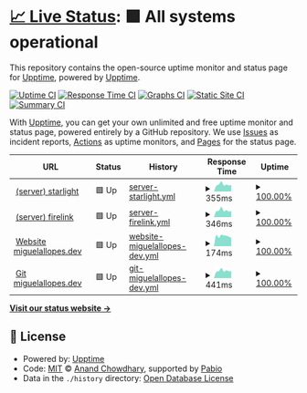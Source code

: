 # [📈 Live Status](https://status.miguelallopes.dev): <!--live status--> **🟩 All systems operational**

This repository contains the open-source uptime monitor and status page for [Upptime](https://upptime.js.org), powered by [Upptime](https://github.com/upptime/upptime).

[![Uptime CI](https://github.com/miguelallopes/status.miguelallopes.dev/workflows/Uptime%20CI/badge.svg)](https://github.com/miguelallopes/status.miguelallopes.dev/actions?query=workflow%3A%22Uptime+CI%22)
[![Response Time CI](https://github.com/miguelallopes/status.miguelallopes.dev/workflows/Response%20Time%20CI/badge.svg)](https://github.com/miguelallopes/status.miguelallopes.dev/actions?query=workflow%3A%22Response+Time+CI%22)
[![Graphs CI](https://github.com/miguelallopes/status.miguelallopes.dev/workflows/Graphs%20CI/badge.svg)](https://github.com/miguelallopes/status.miguelallopes.dev/actions?query=workflow%3A%22Graphs+CI%22)
[![Static Site CI](https://github.com/miguelallopes/status.miguelallopes.dev/workflows/Static%20Site%20CI/badge.svg)](https://github.com/miguelallopes/status.miguelallopes.dev/actions?query=workflow%3A%22Static+Site+CI%22)
[![Summary CI](https://github.com/miguelallopes/status.miguelallopes.dev/workflows/Summary%20CI/badge.svg)](https://github.com/miguelallopes/status.miguelallopes.dev/actions?query=workflow%3A%22Summary+CI%22)

With [Upptime](https://upptime.js.org), you can get your own unlimited and free uptime monitor and status page, powered entirely by a GitHub repository. We use [Issues](https://github.com/upptime/upptime/issues) as incident reports, [Actions](https://github.com/miguelallopes/status.miguelallopes.dev/actions) as uptime monitors, and [Pages](https://status.miguelallopes.dev) for the status page.

<!--start: status pages-->
<!-- This summary is generated by Upptime (https://github.com/upptime/upptime) -->
<!-- Do not edit this manually, your changes will be overwritten -->
<!-- prettier-ignore -->
| URL | Status | History | Response Time | Uptime |
| --- | ------ | ------- | ------------- | ------ |
| <img alt="" src="https://icons.duckduckgo.com/ip3/starlight.server.miguelallopes.dev.ico" height="13"> [(server) starlight](https://starlight.server.miguelallopes.dev) | 🟩 Up | [server-starlight.yml](https://github.com/miguelallopes/status.miguelallopes.dev/commits/HEAD/history/server-starlight.yml) | <details><summary><img alt="Response time graph" src="./graphs/server-starlight/response-time-week.png" height="20"> 355ms</summary><br><a href="https://status.miguelallopes.dev/history/server-starlight"><img alt="Response time 380" src="https://img.shields.io/endpoint?url=https%3A%2F%2Fraw.githubusercontent.com%2Fmiguelallopes%2Fstatus.miguelallopes.dev%2FHEAD%2Fapi%2Fserver-starlight%2Fresponse-time.json"></a><br><a href="https://status.miguelallopes.dev/history/server-starlight"><img alt="24-hour response time 330" src="https://img.shields.io/endpoint?url=https%3A%2F%2Fraw.githubusercontent.com%2Fmiguelallopes%2Fstatus.miguelallopes.dev%2FHEAD%2Fapi%2Fserver-starlight%2Fresponse-time-day.json"></a><br><a href="https://status.miguelallopes.dev/history/server-starlight"><img alt="7-day response time 355" src="https://img.shields.io/endpoint?url=https%3A%2F%2Fraw.githubusercontent.com%2Fmiguelallopes%2Fstatus.miguelallopes.dev%2FHEAD%2Fapi%2Fserver-starlight%2Fresponse-time-week.json"></a><br><a href="https://status.miguelallopes.dev/history/server-starlight"><img alt="30-day response time 363" src="https://img.shields.io/endpoint?url=https%3A%2F%2Fraw.githubusercontent.com%2Fmiguelallopes%2Fstatus.miguelallopes.dev%2FHEAD%2Fapi%2Fserver-starlight%2Fresponse-time-month.json"></a><br><a href="https://status.miguelallopes.dev/history/server-starlight"><img alt="1-year response time 380" src="https://img.shields.io/endpoint?url=https%3A%2F%2Fraw.githubusercontent.com%2Fmiguelallopes%2Fstatus.miguelallopes.dev%2FHEAD%2Fapi%2Fserver-starlight%2Fresponse-time-year.json"></a></details> | <details><summary><a href="https://status.miguelallopes.dev/history/server-starlight">100.00%</a></summary><a href="https://status.miguelallopes.dev/history/server-starlight"><img alt="All-time uptime 100.00%" src="https://img.shields.io/endpoint?url=https%3A%2F%2Fraw.githubusercontent.com%2Fmiguelallopes%2Fstatus.miguelallopes.dev%2FHEAD%2Fapi%2Fserver-starlight%2Fuptime.json"></a><br><a href="https://status.miguelallopes.dev/history/server-starlight"><img alt="24-hour uptime 100.00%" src="https://img.shields.io/endpoint?url=https%3A%2F%2Fraw.githubusercontent.com%2Fmiguelallopes%2Fstatus.miguelallopes.dev%2FHEAD%2Fapi%2Fserver-starlight%2Fuptime-day.json"></a><br><a href="https://status.miguelallopes.dev/history/server-starlight"><img alt="7-day uptime 100.00%" src="https://img.shields.io/endpoint?url=https%3A%2F%2Fraw.githubusercontent.com%2Fmiguelallopes%2Fstatus.miguelallopes.dev%2FHEAD%2Fapi%2Fserver-starlight%2Fuptime-week.json"></a><br><a href="https://status.miguelallopes.dev/history/server-starlight"><img alt="30-day uptime 100.00%" src="https://img.shields.io/endpoint?url=https%3A%2F%2Fraw.githubusercontent.com%2Fmiguelallopes%2Fstatus.miguelallopes.dev%2FHEAD%2Fapi%2Fserver-starlight%2Fuptime-month.json"></a><br><a href="https://status.miguelallopes.dev/history/server-starlight"><img alt="1-year uptime 100.00%" src="https://img.shields.io/endpoint?url=https%3A%2F%2Fraw.githubusercontent.com%2Fmiguelallopes%2Fstatus.miguelallopes.dev%2FHEAD%2Fapi%2Fserver-starlight%2Fuptime-year.json"></a></details>
| <img alt="" src="https://icons.duckduckgo.com/ip3/firelink.server.miguelallopes.dev.ico" height="13"> [(server) firelink](https://firelink.server.miguelallopes.dev) | 🟩 Up | [server-firelink.yml](https://github.com/miguelallopes/status.miguelallopes.dev/commits/HEAD/history/server-firelink.yml) | <details><summary><img alt="Response time graph" src="./graphs/server-firelink/response-time-week.png" height="20"> 346ms</summary><br><a href="https://status.miguelallopes.dev/history/server-firelink"><img alt="Response time 378" src="https://img.shields.io/endpoint?url=https%3A%2F%2Fraw.githubusercontent.com%2Fmiguelallopes%2Fstatus.miguelallopes.dev%2FHEAD%2Fapi%2Fserver-firelink%2Fresponse-time.json"></a><br><a href="https://status.miguelallopes.dev/history/server-firelink"><img alt="24-hour response time 319" src="https://img.shields.io/endpoint?url=https%3A%2F%2Fraw.githubusercontent.com%2Fmiguelallopes%2Fstatus.miguelallopes.dev%2FHEAD%2Fapi%2Fserver-firelink%2Fresponse-time-day.json"></a><br><a href="https://status.miguelallopes.dev/history/server-firelink"><img alt="7-day response time 346" src="https://img.shields.io/endpoint?url=https%3A%2F%2Fraw.githubusercontent.com%2Fmiguelallopes%2Fstatus.miguelallopes.dev%2FHEAD%2Fapi%2Fserver-firelink%2Fresponse-time-week.json"></a><br><a href="https://status.miguelallopes.dev/history/server-firelink"><img alt="30-day response time 358" src="https://img.shields.io/endpoint?url=https%3A%2F%2Fraw.githubusercontent.com%2Fmiguelallopes%2Fstatus.miguelallopes.dev%2FHEAD%2Fapi%2Fserver-firelink%2Fresponse-time-month.json"></a><br><a href="https://status.miguelallopes.dev/history/server-firelink"><img alt="1-year response time 378" src="https://img.shields.io/endpoint?url=https%3A%2F%2Fraw.githubusercontent.com%2Fmiguelallopes%2Fstatus.miguelallopes.dev%2FHEAD%2Fapi%2Fserver-firelink%2Fresponse-time-year.json"></a></details> | <details><summary><a href="https://status.miguelallopes.dev/history/server-firelink">100.00%</a></summary><a href="https://status.miguelallopes.dev/history/server-firelink"><img alt="All-time uptime 100.00%" src="https://img.shields.io/endpoint?url=https%3A%2F%2Fraw.githubusercontent.com%2Fmiguelallopes%2Fstatus.miguelallopes.dev%2FHEAD%2Fapi%2Fserver-firelink%2Fuptime.json"></a><br><a href="https://status.miguelallopes.dev/history/server-firelink"><img alt="24-hour uptime 100.00%" src="https://img.shields.io/endpoint?url=https%3A%2F%2Fraw.githubusercontent.com%2Fmiguelallopes%2Fstatus.miguelallopes.dev%2FHEAD%2Fapi%2Fserver-firelink%2Fuptime-day.json"></a><br><a href="https://status.miguelallopes.dev/history/server-firelink"><img alt="7-day uptime 100.00%" src="https://img.shields.io/endpoint?url=https%3A%2F%2Fraw.githubusercontent.com%2Fmiguelallopes%2Fstatus.miguelallopes.dev%2FHEAD%2Fapi%2Fserver-firelink%2Fuptime-week.json"></a><br><a href="https://status.miguelallopes.dev/history/server-firelink"><img alt="30-day uptime 100.00%" src="https://img.shields.io/endpoint?url=https%3A%2F%2Fraw.githubusercontent.com%2Fmiguelallopes%2Fstatus.miguelallopes.dev%2FHEAD%2Fapi%2Fserver-firelink%2Fuptime-month.json"></a><br><a href="https://status.miguelallopes.dev/history/server-firelink"><img alt="1-year uptime 100.00%" src="https://img.shields.io/endpoint?url=https%3A%2F%2Fraw.githubusercontent.com%2Fmiguelallopes%2Fstatus.miguelallopes.dev%2FHEAD%2Fapi%2Fserver-firelink%2Fuptime-year.json"></a></details>
| <img alt="" src="https://icons.duckduckgo.com/ip3/www.miguelallopes.dev.ico" height="13"> [Website miguelallopes.dev](https://www.miguelallopes.dev) | 🟩 Up | [website-miguelallopes-dev.yml](https://github.com/miguelallopes/status.miguelallopes.dev/commits/HEAD/history/website-miguelallopes-dev.yml) | <details><summary><img alt="Response time graph" src="./graphs/website-miguelallopes-dev/response-time-week.png" height="20"> 174ms</summary><br><a href="https://status.miguelallopes.dev/history/website-miguelallopes-dev"><img alt="Response time 163" src="https://img.shields.io/endpoint?url=https%3A%2F%2Fraw.githubusercontent.com%2Fmiguelallopes%2Fstatus.miguelallopes.dev%2FHEAD%2Fapi%2Fwebsite-miguelallopes-dev%2Fresponse-time.json"></a><br><a href="https://status.miguelallopes.dev/history/website-miguelallopes-dev"><img alt="24-hour response time 145" src="https://img.shields.io/endpoint?url=https%3A%2F%2Fraw.githubusercontent.com%2Fmiguelallopes%2Fstatus.miguelallopes.dev%2FHEAD%2Fapi%2Fwebsite-miguelallopes-dev%2Fresponse-time-day.json"></a><br><a href="https://status.miguelallopes.dev/history/website-miguelallopes-dev"><img alt="7-day response time 174" src="https://img.shields.io/endpoint?url=https%3A%2F%2Fraw.githubusercontent.com%2Fmiguelallopes%2Fstatus.miguelallopes.dev%2FHEAD%2Fapi%2Fwebsite-miguelallopes-dev%2Fresponse-time-week.json"></a><br><a href="https://status.miguelallopes.dev/history/website-miguelallopes-dev"><img alt="30-day response time 153" src="https://img.shields.io/endpoint?url=https%3A%2F%2Fraw.githubusercontent.com%2Fmiguelallopes%2Fstatus.miguelallopes.dev%2FHEAD%2Fapi%2Fwebsite-miguelallopes-dev%2Fresponse-time-month.json"></a><br><a href="https://status.miguelallopes.dev/history/website-miguelallopes-dev"><img alt="1-year response time 163" src="https://img.shields.io/endpoint?url=https%3A%2F%2Fraw.githubusercontent.com%2Fmiguelallopes%2Fstatus.miguelallopes.dev%2FHEAD%2Fapi%2Fwebsite-miguelallopes-dev%2Fresponse-time-year.json"></a></details> | <details><summary><a href="https://status.miguelallopes.dev/history/website-miguelallopes-dev">100.00%</a></summary><a href="https://status.miguelallopes.dev/history/website-miguelallopes-dev"><img alt="All-time uptime 100.00%" src="https://img.shields.io/endpoint?url=https%3A%2F%2Fraw.githubusercontent.com%2Fmiguelallopes%2Fstatus.miguelallopes.dev%2FHEAD%2Fapi%2Fwebsite-miguelallopes-dev%2Fuptime.json"></a><br><a href="https://status.miguelallopes.dev/history/website-miguelallopes-dev"><img alt="24-hour uptime 100.00%" src="https://img.shields.io/endpoint?url=https%3A%2F%2Fraw.githubusercontent.com%2Fmiguelallopes%2Fstatus.miguelallopes.dev%2FHEAD%2Fapi%2Fwebsite-miguelallopes-dev%2Fuptime-day.json"></a><br><a href="https://status.miguelallopes.dev/history/website-miguelallopes-dev"><img alt="7-day uptime 100.00%" src="https://img.shields.io/endpoint?url=https%3A%2F%2Fraw.githubusercontent.com%2Fmiguelallopes%2Fstatus.miguelallopes.dev%2FHEAD%2Fapi%2Fwebsite-miguelallopes-dev%2Fuptime-week.json"></a><br><a href="https://status.miguelallopes.dev/history/website-miguelallopes-dev"><img alt="30-day uptime 100.00%" src="https://img.shields.io/endpoint?url=https%3A%2F%2Fraw.githubusercontent.com%2Fmiguelallopes%2Fstatus.miguelallopes.dev%2FHEAD%2Fapi%2Fwebsite-miguelallopes-dev%2Fuptime-month.json"></a><br><a href="https://status.miguelallopes.dev/history/website-miguelallopes-dev"><img alt="1-year uptime 100.00%" src="https://img.shields.io/endpoint?url=https%3A%2F%2Fraw.githubusercontent.com%2Fmiguelallopes%2Fstatus.miguelallopes.dev%2FHEAD%2Fapi%2Fwebsite-miguelallopes-dev%2Fuptime-year.json"></a></details>
| <img alt="" src="https://icons.duckduckgo.com/ip3/git.miguelallopes.dev.ico" height="13"> [Git miguelallopes.dev](https://git.miguelallopes.dev) | 🟩 Up | [git-miguelallopes-dev.yml](https://github.com/miguelallopes/status.miguelallopes.dev/commits/HEAD/history/git-miguelallopes-dev.yml) | <details><summary><img alt="Response time graph" src="./graphs/git-miguelallopes-dev/response-time-week.png" height="20"> 441ms</summary><br><a href="https://status.miguelallopes.dev/history/git-miguelallopes-dev"><img alt="Response time 477" src="https://img.shields.io/endpoint?url=https%3A%2F%2Fraw.githubusercontent.com%2Fmiguelallopes%2Fstatus.miguelallopes.dev%2FHEAD%2Fapi%2Fgit-miguelallopes-dev%2Fresponse-time.json"></a><br><a href="https://status.miguelallopes.dev/history/git-miguelallopes-dev"><img alt="24-hour response time 416" src="https://img.shields.io/endpoint?url=https%3A%2F%2Fraw.githubusercontent.com%2Fmiguelallopes%2Fstatus.miguelallopes.dev%2FHEAD%2Fapi%2Fgit-miguelallopes-dev%2Fresponse-time-day.json"></a><br><a href="https://status.miguelallopes.dev/history/git-miguelallopes-dev"><img alt="7-day response time 441" src="https://img.shields.io/endpoint?url=https%3A%2F%2Fraw.githubusercontent.com%2Fmiguelallopes%2Fstatus.miguelallopes.dev%2FHEAD%2Fapi%2Fgit-miguelallopes-dev%2Fresponse-time-week.json"></a><br><a href="https://status.miguelallopes.dev/history/git-miguelallopes-dev"><img alt="30-day response time 460" src="https://img.shields.io/endpoint?url=https%3A%2F%2Fraw.githubusercontent.com%2Fmiguelallopes%2Fstatus.miguelallopes.dev%2FHEAD%2Fapi%2Fgit-miguelallopes-dev%2Fresponse-time-month.json"></a><br><a href="https://status.miguelallopes.dev/history/git-miguelallopes-dev"><img alt="1-year response time 477" src="https://img.shields.io/endpoint?url=https%3A%2F%2Fraw.githubusercontent.com%2Fmiguelallopes%2Fstatus.miguelallopes.dev%2FHEAD%2Fapi%2Fgit-miguelallopes-dev%2Fresponse-time-year.json"></a></details> | <details><summary><a href="https://status.miguelallopes.dev/history/git-miguelallopes-dev">100.00%</a></summary><a href="https://status.miguelallopes.dev/history/git-miguelallopes-dev"><img alt="All-time uptime 100.00%" src="https://img.shields.io/endpoint?url=https%3A%2F%2Fraw.githubusercontent.com%2Fmiguelallopes%2Fstatus.miguelallopes.dev%2FHEAD%2Fapi%2Fgit-miguelallopes-dev%2Fuptime.json"></a><br><a href="https://status.miguelallopes.dev/history/git-miguelallopes-dev"><img alt="24-hour uptime 100.00%" src="https://img.shields.io/endpoint?url=https%3A%2F%2Fraw.githubusercontent.com%2Fmiguelallopes%2Fstatus.miguelallopes.dev%2FHEAD%2Fapi%2Fgit-miguelallopes-dev%2Fuptime-day.json"></a><br><a href="https://status.miguelallopes.dev/history/git-miguelallopes-dev"><img alt="7-day uptime 100.00%" src="https://img.shields.io/endpoint?url=https%3A%2F%2Fraw.githubusercontent.com%2Fmiguelallopes%2Fstatus.miguelallopes.dev%2FHEAD%2Fapi%2Fgit-miguelallopes-dev%2Fuptime-week.json"></a><br><a href="https://status.miguelallopes.dev/history/git-miguelallopes-dev"><img alt="30-day uptime 100.00%" src="https://img.shields.io/endpoint?url=https%3A%2F%2Fraw.githubusercontent.com%2Fmiguelallopes%2Fstatus.miguelallopes.dev%2FHEAD%2Fapi%2Fgit-miguelallopes-dev%2Fuptime-month.json"></a><br><a href="https://status.miguelallopes.dev/history/git-miguelallopes-dev"><img alt="1-year uptime 100.00%" src="https://img.shields.io/endpoint?url=https%3A%2F%2Fraw.githubusercontent.com%2Fmiguelallopes%2Fstatus.miguelallopes.dev%2FHEAD%2Fapi%2Fgit-miguelallopes-dev%2Fuptime-year.json"></a></details>

<!--end: status pages-->

[**Visit our status website →**](https://status.miguelallopes.dev)

## 📄 License

- Powered by: [Upptime](https://github.com/upptime/upptime)
- Code: [MIT](./LICENSE) © [Anand Chowdhary](https://anandchowdhary.com), supported by [Pabio](https://pabio.com)
- Data in the `./history` directory: [Open Database License](https://opendatacommons.org/licenses/odbl/1-0/)
